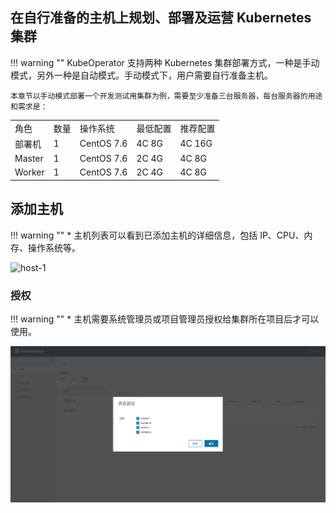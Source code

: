 ## 在自行准备的主机上规划、部署及运营 Kubernetes 集群

!!! warning ""
    KubeOperator 支持两种 Kubernetes 集群部署方式，一种是手动模式，另外一种是自动模式。手动模式下，用户需要自行准备主机。

    本章节以手动模式部署一个开发测试用集群为例，需要至少准备三台服务器，每台服务器的用途和需求是：

<table>
    <tr>
        <td>角色</td>
        <td>数量</td>
        <td>操作系统</td>
        <td>最低配置</td>
        <td>推荐配置</td>
    </tr>
    <tr>
        <td>部署机</td>
        <td>1</td>
        <td>CentOS 7.6</td>
        <td>4C 8G</td>
        <td>4C 16G</td>
    </tr>
    <tr>
        <td>Master</td>
        <td>1</td>
        <td>CentOS 7.6</td>
        <td>2C 4G</td>
        <td>4C 8G</td>
    </tr>
    <tr>
        <td>Worker</td>
        <td>1</td>
        <td>CentOS 7.6</td>
        <td>2C 4G</td>
        <td>4C 8G</td>
    </tr>
</table>

## 添加主机

!!! warning ""
    * 主机列表可以看到已添加主机的详细信息，包括 IP、CPU、内存、操作系统等。

![host-1](../../../img/user_manual/hosts/hosts-1.png)

### 授权

!!! warning ""
    * 主机需要系统管理员或项目管理员授权给集群所在项目后才可以使用。

![project-4](../../img/user_manual/project/project-4.png)